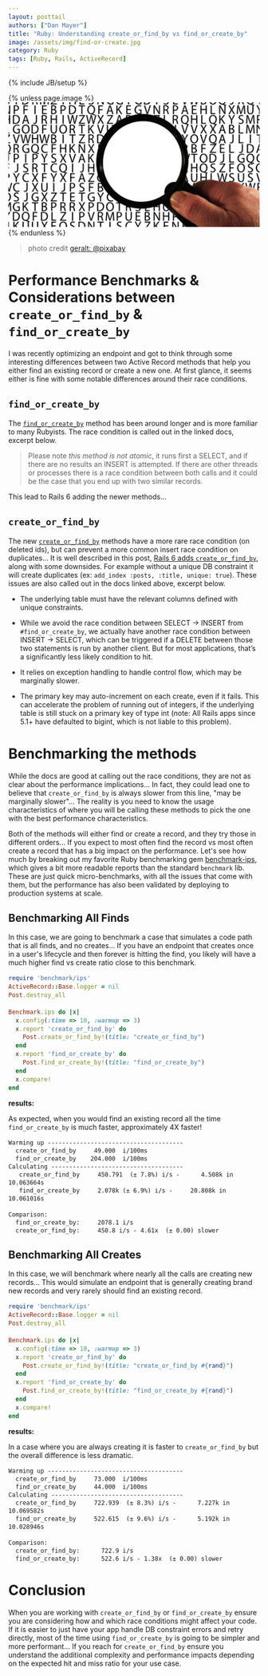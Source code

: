 ```yaml
---
layout: posttail
authors: ["Dan Mayer"]
title: "Ruby: Understanding create_or_find_by vs find_or_create_by"
image: /assets/img/find-or-create.jpg
category: Ruby
tags: [Ruby, Rails, ActiveRecord]
---
```


{% include JB/setup %}

{% unless page.image %}
![Bugs](/assets/img/find-or-create.jpg)
{% endunless %}

> photo credit [geralt: @pixabay](https://pixabay.com/photos/alzheimer-s-dementia-words-3068938/)

# Performance Benchmarks & Considerations between `create_or_find_by` & `find_or_create_by`

I was recently optimizing an endpoint and got to think through some interesting differences between two Active Record methods that help you either find an existing record or create a new one. At first glance, it seems either is fine with some notable differences around their race conditions.

## `find_or_create_by`

The [`find_or_create_by`](https://apidock.com/rails/v4.0.2/ActiveRecord/Relation/find_or_create_by) method has been around longer and is more familiar to many Rubyists. The race condition is called out in the linked docs, excerpt below.

> Please note _this method is not atomic_, it runs first a SELECT, and if there are no results an INSERT is attempted. If there are other threads or processes there is a race condition between both calls and it could be the case that you end up with two similar records.

This lead to Rails 6 adding the newer methods...

## `create_or_find_by`

The new [`create_or_find_by`](https://apidock.com/rails/v6.0.0/ActiveRecord/Relation/create_or_find_by) methods have a more rare race condition (on deleted ids), but can prevent a more common insert race condition on duplicates... It is well described in this post, [Rails 6 adds `create_or_find_by`](https://blog.bigbinary.com/2019/03/25/rails-6-adds-create_or_find_by.html), along with some downsides. For example without a unique DB constraint it will create duplicates (ex: `add_index :posts, :title, unique: true`). These issues are also called out in the docs <!--more--> linked above, excerpt below.

- The underlying table must have the relevant columns defined with unique constraints.

- While we avoid the race condition between SELECT -> INSERT from `#find_or_create_by`, we actually have another race condition between INSERT -> SELECT, which can be triggered if a DELETE between those two statements is run by another client. But for most applications, that’s a significantly less likely condition to hit.

- It relies on exception handling to handle control flow, which may be marginally slower.

- The primary key may auto-increment on each create, even if it fails. This can accelerate the problem of running out of integers, if the underlying table is still stuck on a primary key of type int (note: All Rails apps since 5.1+ have defaulted to bigint, which is not liable to this problem).

# Benchmarking the methods

While the docs are good at calling out the race conditions, they are not as clear about the performance implications... In fact, they could lead one to believe that `create_or_find_by` is always slower from this line, "may be marginally slower"... The reality is you need to know the usage characteristics of where you will be calling these methods to pick the one with the best performance characteristics.

Both of the methods will either find or create a record, and they try those in different orders... If you expect to most often find the record vs most often create a record that has a big impact on the performance. Let's see how much by breaking out my favorite Ruby benchmarking gem [benchmark-ips](https://github.com/evanphx/benchmark-ips), which gives a bit more readable reports than the standard `benchmark` lib. These are just quick micro-benchmarks, with all the issues that come with them, but the performance has also been validated by deploying to production systems at scale.

## Benchmarking All Finds

In this case, we are going to benchmark a case that simulates a code path that is all finds, and no creates... If you have an endpoint that creates once in a user's lifecycle and then forever is hitting the find, you likely will have a much higher find vs create ratio close to this benchmark.

```ruby
require 'benchmark/ips'
ActiveRecord::Base.logger = nil
Post.destroy_all

Benchmark.ips do |x|
  x.config(:time => 10, :warmup => 3)
  x.report 'create_or_find_by' do
    Post.create_or_find_by!(title: "create_or_find_by")
  end
  x.report 'find_or_create_by' do
    Post.find_or_create_by!(title: "find_or_create_by")
  end
  x.compare!
end
```

**results:**

As expected, when you would find an existing record all the time `find_or_create_by` is much faster, approximately 4X faster!

```
Warming up --------------------------------------
  create_or_find_by     49.000  i/100ms
  find_or_create_by    204.000  i/100ms
Calculating -------------------------------------
   create_or_find_by     450.791  (± 7.8%) i/s -      4.508k in  10.063664s
   find_or_create_by     2.078k (± 6.9%) i/s -     20.808k in  10.061016s

Comparison:
  find_or_create_by:     2078.1 i/s
  create_or_find_by:     450.8 i/s - 4.61x  (± 0.00) slower
```

## Benchmarking All Creates

In this case, we will benchmark where nearly all the calls are creating new records... This would simulate an endpoint that is generally creating brand new records and very rarely should find an existing record.

```ruby
require 'benchmark/ips'
ActiveRecord::Base.logger = nil
Post.destroy_all

Benchmark.ips do |x|
  x.config(:time => 10, :warmup => 3)
  x.report 'create_or_find_by' do
    Post.create_or_find_by!(title: "create_or_find_by #{rand}")
  end
  x.report 'find_or_create_by' do
    Post.find_or_create_by!(title: "find_or_create_by #{rand}")
  end
  x.compare!
end
```

**results:**

In a case where you are always creating it is faster to `create_or_find_by` but the overall difference is less dramatic.

```
Warming up --------------------------------------
  create_or_find_by     73.000  i/100ms
  find_or_create_by     44.000  i/100ms
Calculating -------------------------------------
  create_or_find_by     722.939  (± 8.3%) i/s -      7.227k in  10.069582s
  find_or_create_by     522.615  (± 9.6%) i/s -      5.192k in  10.028946s

Comparison:
  create_or_find_by:      722.9 i/s
  find_or_create_by:      522.6 i/s - 1.38x  (± 0.00) slower
```

# Conclusion

When you are working with `create_or_find_by` or `find_or_create_by` ensure you are considering how and which race conditions might affect your code. If it is easier to just have your app handle DB constraint errors and retry directly, most of the time using `find_or_create_by` is going to be simpler and more performant... If you reach for `create_or_find_by` ensure you understand the additional complexity and performance impacts depending on the expected hit and miss ratio for your use case.
